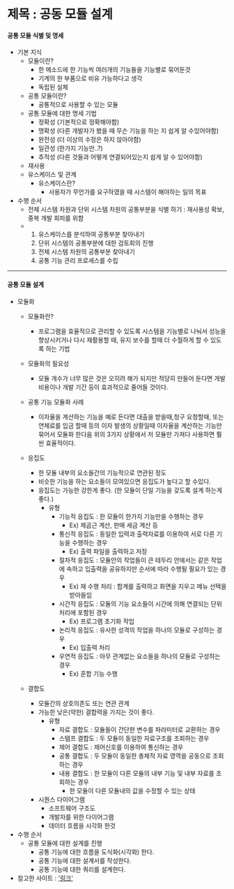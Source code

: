 # 제목 : 공동 모듈 설계

#### 공통 모듈 식별 및 명세 

* 기본 지식
  * 모듈이란?
    * 한 메소드에 한 기능씩 여러개의 기능들을 기능별로 묶어둔것
    * 기계의 한 부품으로 비유 가능하다고 생각
    * 독립된 실체
  * 공통 모듈이란?
    * 공통적으로 사용할 수 있는 모듈
  * 공통 모듈에 대한 명세 기법
    * 정확성 (기본적으로 정확해야함)
    * 명확성 (다른 개발자가 봤을 때 무슨 기능을 하는 지 쉽게 알 수있어야함)
    * 완전성 (더 이상의 수정은 하지 않아야함)
    * 일관성 (한가지 기능만..?)
    * 추적성 (다른 것들과 어떻게 연결되어있는지 쉽게 알 수 있어야함)
  * 재사용
  * 유스케이스 및 관계
    * 유스케이스란?
      * 사용자가 무언가를 요구하였을 때 시스템이 해야하는 일의 목표
* 수행 순서
  * 전체 시스템 차원과 단위 시스템 차원의 공통부분을 식별 하기 : 재사용성 확보, 중복 개발 회피를 위함
  * 1. 유스케이스를 분석하여 공통부분 찾아내기
    2. 단위 시스템의 공통부분에 대한 검토회의 진행
    3. 전체 시스템 차원의 공통부분 찾아내기
    4. 공통 기능 관리 프로세스를 수립



---



#### 공통 모듈 설계

* 모듈화
  * 모듈화란?
    * 프로그램을 효율적으로 관리할 수 있도록 시스템을 기능별로 나눠서 성능을 향상시키거나 다시 재활용할 때, 유지 보수를 할때 더 수월하게 할 수 있도록 하는 기법
  * 모듈화의 필요성
    - 모듈 개수가 너무 많은 것은 오히려 해가 되지만 적당히 만들어 둔다면 개발 비용이나 개발 기간 등이 효과적으로 줄어들 것이다.
  * 공통 기능 모듈화 사례
    - 이자율을 계산하는 기능을 예로 든다면 대출을 받을때,청구 요청할때, 또는 연체료를 입금 할때 등의 이자 발생의 상황일때 이자율을 계산하는 기능만 묶어서 모듈화 한다음 위의 3가지 상황에서 저 모듈만 가져다 사용하면 훨씬 효율적이다.



  * 응집도
    * 한 모듈 내부의 요소들간의 기능적으로 연관된 정도
    * 비슷한 기능을 하는 요소들이 모여있으면 응집도가 높다고 할 수있다.
    * 응집도는 가능한 강한게 좋다. (한 모듈이 단일 기능을 갖도록 설계 하는게 좋다.)
      * 유형
        * 기능적 응집도 :  한 모듈이 한가지 기능만을 수행하는 경우
          * Ex) 제곱근 계산, 판매 세금 계산 등
        * 통신적 응집도 : 동일한 입력과 출력자료를 이용하여 서로 다른 기능을 수행하는 경우
          * Ex) 출력 파일을 출력하고 저장
        * 절차적 응집도 : 모듈안의 작업들이 큰 테두리 안에서는 같은 작업에 속하고 입출력을 공유하지만 순서에 따라 수행될 필요가 있는 경우
          * Ex) 재 수행 처리 : 합계를 출력하고 화면을 지우고 메뉴 선택을 받아들임
        * 시간적 응집도 : 모듈의 기능 요소들이 시간에 의해 연결되는 단위처리에 포함된 경우
          * Ex) 프로그램 초기화 작업
        * 논리적 응집도 : 유사한 성격의 작업을 하나의 모듈로 구성하는 경우
          * Ex) 입출력 처리
        * 우연적 응집도 : 아무 관계없는 요소들을 하나의 모듈로 구성하는 경우
          * Ex) 혼합 기능 수행
  * 결합도
    * 모듈간의 상호의존도 또는 연관 관계
    * 가능한 낮은(약한) 결합력을 가지는 것이 좋다.
      * 유형
        * 자료 결합도 : 모듈들이 간단한 변수를 파라미터로 교환하는 경우
        * 스탬프 결합도 : 두 모듈이 동일한 자료구조를 조회하는 경우
        * 제어 결합도 : 제어신호를 이용하여 통신하는 경우
        * 공통 결합도 : 두 모듈이 동일한 총체적 자료 영역을 공동으로 조회하는 경우
        * 내용 결합도 : 한 모듈이 다른 모듈의 내부 기능 및 내부 자료를 조회하는 경우
          * 한 모듈이 다른 모듈내의 값을 수정할 수 있는 상태
    * 시퀀스 다이어그램
      * 소프트웨어 구조도
      * 개발자를 위한 다이어그램
      * 데이터 흐름을 시각화 한것
* 수행 순서
  * 공통 모듈에 대한 설계를 진행
    * 공통 기능에 대한 흐름을 도식화(시각화) 한다.
    * 공통 기능에 대한 설계서를 작성한다.
    * 공통 기능에 대한 쿼리를 설계한다.
* 참고한 사이트 : ['링크']("http://elearning.kocw.net/KOCW/document/2014/deagucatholic/kimhangkon1/5.pdf")
